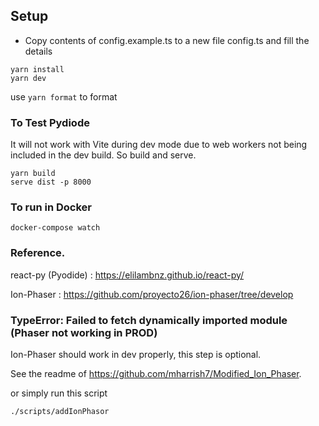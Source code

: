 ## Setup

- Copy contents of config.example.ts to a new file config.ts and fill the details

```shell
yarn install
yarn dev
```

use `yarn format` to format

### To Test Pydiode

It will not work with Vite during dev mode due to web workers not being included in the dev build. So build and serve.

```shell
yarn build
serve dist -p 8000
```

### To run in Docker

```shell
docker-compose watch
```

### Reference.

react-py (Pyodide) : https://elilambnz.github.io/react-py/

Ion-Phaser : https://github.com/proyecto26/ion-phaser/tree/develop

### TypeError: Failed to fetch dynamically imported module (Phaser not working in PROD)

Ion-Phaser should work in dev properly, this step is optional.

See the readme of https://github.com/mharrish7/Modified_Ion_Phaser.

or simply run this script

```shell
./scripts/addIonPhasor
```
